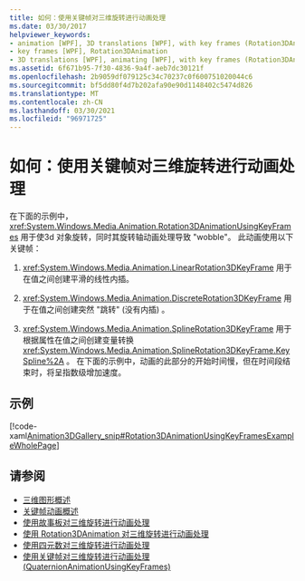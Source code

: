 ```yaml
---
title: 如何：使用关键帧对三维旋转进行动画处理
ms.date: 03/30/2017
helpviewer_keywords:
- animation [WPF], 3D translations [WPF], with key frames (Rotation3DAnimation)
- key frames [WPF], Rotation3DAnimation
- 3D translations [WPF], animating [WPF], with key frames (Rotation3DAnimation)
ms.assetid: 6f671b95-7f30-4836-9a4f-aeb7dc30121f
ms.openlocfilehash: 2b9059df079125c34c70237c0f600751020044c6
ms.sourcegitcommit: bf5dd80f4d7b202afa90e90d1148402c5474d826
ms.translationtype: MT
ms.contentlocale: zh-CN
ms.lasthandoff: 03/30/2021
ms.locfileid: "96971725"
---
```

# <a name="how-to-animate-a-3d-rotation-using-key-frames"></a>如何：使用关键帧对三维旋转进行动画处理
在下面的示例中， <xref:System.Windows.Media.Animation.Rotation3DAnimationUsingKeyFrames> 用于使3d 对象旋转，同时其旋转轴动画处理导致 "wobble"。 此动画使用以下关键帧：  
  
1. <xref:System.Windows.Media.Animation.LinearRotation3DKeyFrame> 用于在值之间创建平滑的线性内插。  
  
2. <xref:System.Windows.Media.Animation.DiscreteRotation3DKeyFrame> 用于在值之间创建突然 "跳转" (没有内插) 。  
  
3. <xref:System.Windows.Media.Animation.SplineRotation3DKeyFrame> 用于根据属性在值之间创建变量转换 <xref:System.Windows.Media.Animation.SplineRotation3DKeyFrame.KeySpline%2A> 。 在下面的示例中，动画的此部分的开始时间慢，但在时间段结束时，将呈指数级增加速度。  
  
## <a name="example"></a>示例  
 [!code-xaml[Animation3DGallery_snip#Rotation3DAnimationUsingKeyFramesExampleWholePage](~/samples/snippets/csharp/VS_Snippets_Wpf/Animation3DGallery_snip/CS/Rotation3DAnimationUsingKeyFramesExample.xaml#rotation3danimationusingkeyframesexamplewholepage)]  
  
## <a name="see-also"></a>请参阅

- [三维图形概述](3-d-graphics-overview.md)
- [关键帧动画概述](key-frame-animations-overview.md)
- [使用故事板对三维旋转进行动画处理](how-to-animate-a-3-d-rotation-using-storyboards.md)
- [使用 Rotation3DAnimation 对三维旋转进行动画处理](how-to-animate-a-3-d-rotation-using-rotation3danimation.md)
- [使用四元数对三维旋转进行动画处理](how-to-animate-a-3-d-rotation-using-quaternions.md)
- [使用关键帧对三维旋转进行动画处理 (QuaternionAnimationUsingKeyFrames)](animate-a-3-d-rotation-quaternionanimationusingkeyframes.md)
